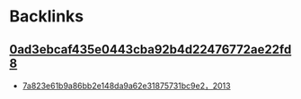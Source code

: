 
# Backlinks
## [0ad3ebcaf435e0443cba92b4d22476772ae22fd8](0ad3ebcaf435e0443cba92b4d22476772ae22fd8.md)
- [7a823e61b9a86bb2e148da9a62e31875731bc9e2，2013](7a823e61b9a86bb2e148da9a62e31875731bc9e2，2013.md)

